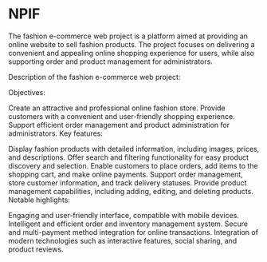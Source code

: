 # NPIF
The fashion e-commerce web project is a platform aimed at providing an online website to sell fashion products. The project focuses on delivering a convenient and appealing online shopping experience for users, while also supporting order and product management for administrators.

Description of the fashion e-commerce web project:

Objectives:

Create an attractive and professional online fashion store. Provide customers with a convenient and user-friendly shopping experience. Support efficient order management and product administration for administrators. Key features:

Display fashion products with detailed information, including images, prices, and descriptions. Offer search and filtering functionality for easy product discovery and selection. Enable customers to place orders, add items to the shopping cart, and make online payments. Support order management, store customer information, and track delivery statuses. Provide product management capabilities, including adding, editing, and deleting products. Notable highlights:

Engaging and user-friendly interface, compatible with mobile devices. Intelligent and efficient order and inventory management system. Secure and multi-payment method integration for online transactions. Integration of modern technologies such as interactive features, social sharing, and product reviews.
